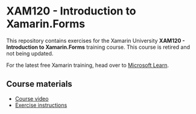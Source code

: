 # XAM120 - Introduction to Xamarin.Forms

This repository contains exercises for the Xamarin University **XAM120 - Introduction to Xamarin.Forms** training course. This course is retired and not being updated.

For the latest free Xamarin training, head over to [Microsoft Learn](https://aka.ms/learn-xamarin).

## Course materials

* [Course video](https://youtu.be/5ev8jT6jyvA)
* [Exercise instructions](https://XamarinUniversity.github.io/XAM120/)
